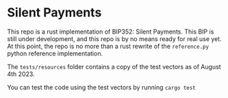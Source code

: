 # Silent Payments

This repo is a rust implementation of BIP352: Silent Payments.
This BIP is still under development, and this repo is by no means ready for real use yet.
At this point, the repo is no more than a rust rewrite of the `reference.py` python reference implementation.

The `tests/resources` folder contains a copy of the test vectors as of August 4th 2023.

You can test the code using the test vectors by running `cargo test` 
